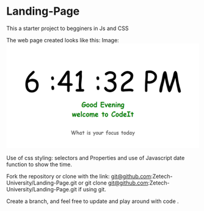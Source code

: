 # Landing-Page

This a starter project to begginers in Js and CSS

The web page created looks like this:
Image: ![Screenshot](Time.PNG)

Use of css styling: selectors and Properties and use of Javascript date function to show the time.

Fork the repository or clone with the link: git@github.com:Zetech-University/Landing-Page.git or
git clone git@github.com:Zetech-University/Landing-Page.git if using git.

Create a branch, and feel free to update and play around with code .
